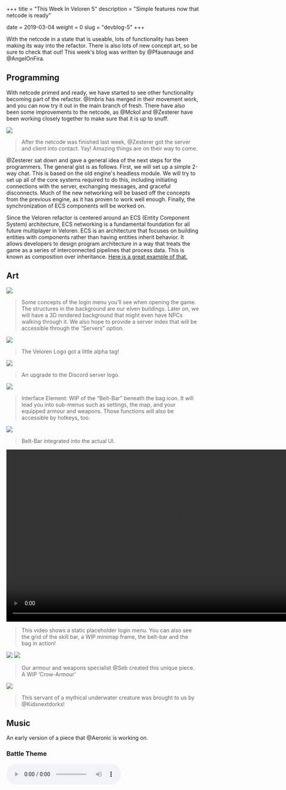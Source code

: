 +++
title = "This Week In Veloren 5"
description = "Simple features now that netcode is ready"

date = 2019-03-04
weight = 0
slug = "devblog-5"
+++

With the netcode in a state that is useable, lots of functionality has been making its way into the refactor. There is also lots of new concept art, so be sure to check that out! This week's blog was written by @Pfauenauge and @AngelOnFira.

## Programming

With netcode primed and ready, we have started to see other functionality becoming part of the refactor. @Imbris has merged in their movement work, and you can now try it out in the main branch of fresh. There have also been some improvements to the netcode, as @Mckol and @Zesterer have been working closely together to make sure that it is up to snuff.

<img src="https://media.discordapp.net/attachments/481112886308110339/551877002060103680/unknown.png"/>

> After the netcode was finished last week, @Zesterer got the server and client into contact. Yay! Amazing things are on their way to come.

@Zesterer sat down and gave a general idea of the next steps for the programmers. The general gist is as follows. First, we will set up a simple 2-way chat. This is based on the old engine's headless module. We will try to set up all of the core systems required to do this, including initiating connections with the server, exchanging messages, and graceful disconnects. Much of the new networking will be based off the concepts from the previous engine, as it has proven to work well enough. Finally, the synchronization of ECS components will be worked on.

Since the Veloren refactor is centered around an ECS (Entity Component System) architecture, ECS networking is a fundamental foundation for all future multiplayer in Veloren. ECS is an architecture that focuses on building entities with components rather than having entities inherit behavior. It allows developers to design program architecture in a way that treats the game as a series of interconnected pipelines that process data. This is known as composition over inheritance. [Here is a great example of that.](https://www.youtube.com/watch?v=wfMtDGfHWpA)

## Art

<img src="https://cdn.discordapp.com/attachments/467073814208053248/551936033781055527/unknown.png"/>

> Some concepts of the login menu you’ll see when opening the game. The structures in the background are our elven buildings. Later on, we will have a 3D rendered background that might even have NPCs walking through it. We also hope to provide a server index that will be accessible through the “Servers” option.

<img src="https://cdn.discordapp.com/attachments/467073814208053248/551948505216712734/Veloren_Logo_a01.png"/>

> The Veloren Logo got a little alpha tag!

<img src="https://cdn.discordapp.com/attachments/449660795857403905/551896966196363266/Logo_Square.png"/>

> An upgrade to the Discord server logo.

<img src="https://cdn.discordapp.com/attachments/449660795857403905/550633452450349056/unknown.png"/>

> Interface Element: WIP of the “Belt-Bar” beneath the bag icon. It will lead you into sub-menus such as settings, the map, and your equipped armour and weapons. Those functions will also be accessible by hotkeys, too.

<img src="https://media.discordapp.net/attachments/449660795857403905/550795590456442881/unknown.png"/>

> Belt-Bar integrated into the actual UI.

<video width=900 controls>
  <source src="https://cdn.discordapp.com/attachments/467073814208053248/551729308142665748/2019-03-03_12-34-28.mp4" type="video/mp4">
Your browser does not support the video tag.
</video>

> This video shows a static placeholder login menu. You can also see the grid of the skill bar, a WIP minimap frame, the belt-bar and the bag in action!

<img src="https://cdn.discordapp.com/attachments/449660795857403905/551457989295341568/unknown.png"/>

<img src="https://cdn.discordapp.com/attachments/449660795857403905/551458119671087114/unknown.png"/>

> Our armour and weapons specialist @Seb created this unique piece. A WIP ‘Crow-Armour’

<img src="https://media.discordapp.net/attachments/449660795857403905/551538540517785629/unknown.png"/>

> This servant of a mythical underwater creature was brought to us by @Kidsnextdorks!

## Music

An early version of a piece that @Aeronic is working on.

### Battle Theme
<audio controls>
  <source src="https://cdn.discordapp.com/attachments/449655372618137618/551300023267360778/Epic_battle_theme_early..ogg" type="audio/ogg">
Your browser does not support the audio element.
</audio>